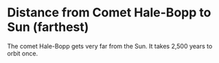 # Distance from Comet Hale-Bopp to Sun (farthest)

The comet Hale-Bopp gets very far from the Sun. It takes 2,500 years to orbit
once.
